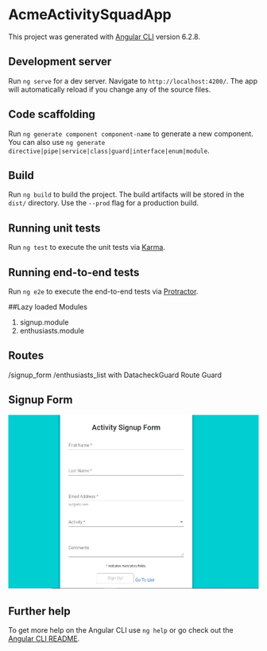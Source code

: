 # AcmeActivitySquadApp

This project was generated with [Angular CLI](https://github.com/angular/angular-cli) version 6.2.8.

## Development server

Run `ng serve` for a dev server. Navigate to `http://localhost:4200/`. The app will automatically reload if you change any of the source files.

## Code scaffolding

Run `ng generate component component-name` to generate a new component. You can also use `ng generate directive|pipe|service|class|guard|interface|enum|module`.

## Build

Run `ng build` to build the project. The build artifacts will be stored in the `dist/` directory. Use the `--prod` flag for a production build.

## Running unit tests

Run `ng test` to execute the unit tests via [Karma](https://karma-runner.github.io).

## Running end-to-end tests

Run `ng e2e` to execute the end-to-end tests via [Protractor](http://www.protractortest.org/).


##Lazy loaded Modules
1. signup.module
2. enthusiasts.module

## Routes
/signup_form
/enthusiasts_list with DatacheckGuard Route Guard


## Signup Form
![Alt text](SignUpScreenShot.jpg?raw=true "Optional Title")


## Further help

To get more help on the Angular CLI use `ng help` or go check out the [Angular CLI README](https://github.com/angular/angular-cli/blob/master/README.md).
